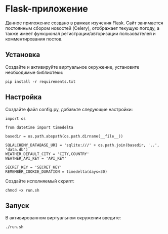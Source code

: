Flask-приложение
=====
Данное приложение создано в рамках изучения Flask. Сайт занимается постоянным сбором новостей (Celery), отображает текущую погоду, а также имеет функционал регистрации/авторизации пользователей и комментирования постов.

Установка
---------
Создайте и активируйте виртуальное окружение, установите необходимые библиотеки:

    pip install -r requirements.txt

Настройка
---------
Создайте файл config.py, добавьте следующие настройки:

    import os

    from datetime import timedelta

    basedir = os.path.abspath(os.path.dirname(__file__))

    SQLALCHEMY_DATABASE_URI = 'sqlite:///' + os.path.join(basedir, '..', 'data.db')
    WEATHER_DEFAULT_CITY = 'CITY,COUNTRY'
    WEATHER_API_KEY = 'API_KEY'

    SECRET_KEY = 'SECRET_KEY'
    REMEMBER_COOKIE_DURATION = timedelta(days=30)
    
Создайте исполняемый скрипт:

    chmod +x run.sh

Запуск
-------

В активированном виртуальном окружении введите:

    ./run.sh
